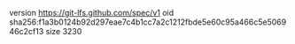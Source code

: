 version https://git-lfs.github.com/spec/v1
oid sha256:f1a3b0124b92d297eae7c4b1cc7a2c1212fbde5e60c95a466c5e506946c2cf13
size 3230
